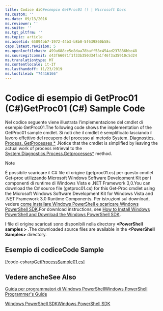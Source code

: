 ```yaml
---
title: Codice diC#esempio GetProc01 () | Microsoft Docs
ms.custom: ''
ms.date: 09/13/2016
ms.reviewer: ''
ms.suite: ''
ms.tgt_pltfrm: ''
ms.topic: article
ms.assetid: 65094bb7-1972-44b3-b8b0-5f639860b58c
caps.latest.revision: 5
ms.openlocfilehash: 499a688ce5e8daa78baff58c454ad237836bbe48
ms.sourcegitcommit: d43f66071f1f33b350d34fa1f46f3a35910c5d24
ms.translationtype: MT
ms.contentlocale: it-IT
ms.lasthandoff: 11/23/2019
ms.locfileid: "74416166"
---
```

# <a name="getproc01-c-sample-code"></a><span data-ttu-id="7fc59-102">Codice di esempio di GetProc01 (C#)</span><span class="sxs-lookup"><span data-stu-id="7fc59-102">GetProc01 (C#) Sample Code</span></span>

<span data-ttu-id="7fc59-103">Nel codice seguente viene illustrata l'implementazione del cmdlet di esempio GetProc01.</span><span class="sxs-lookup"><span data-stu-id="7fc59-103">The following code shows the implementation of the GetProc01 sample cmdlet.</span></span> <span data-ttu-id="7fc59-104">Si noti che il cmdlet è semplificato lasciando il lavoro effettivo del recupero del processo al metodo [System. Diagnostics. Process. GetProcesses \*](/dotnet/api/System.Diagnostics.Process.GetProcesses) .</span><span class="sxs-lookup"><span data-stu-id="7fc59-104">Notice that the cmdlet is simplified by leaving the actual work of process retrieval to the [System.Diagnostics.Process.Getprocesses\*](/dotnet/api/System.Diagnostics.Process.GetProcesses) method.</span></span>

> [!NOTE]
> <span data-ttu-id="7fc59-105">È possibile scaricare il C# file di origine (getproc01.cs) per questo cmdlet Get-proc utilizzando Microsoft Windows Software Development Kit per i componenti di runtime di Windows Vista e .NET Framework 3,0.</span><span class="sxs-lookup"><span data-stu-id="7fc59-105">You can download the C# source file (getproc01.cs) for this Get-Proc cmdlet using the Microsoft Windows Software Development Kit for Windows Vista and .NET Framework 3.0 Runtime Components.</span></span> <span data-ttu-id="7fc59-106">Per istruzioni sul download, vedere [come installare Windows PowerShell e scaricare Windows PowerShell SDK](/powershell/scripting/developer/installing-the-windows-powershell-sdk).</span><span class="sxs-lookup"><span data-stu-id="7fc59-106">For download instructions, see [How to Install Windows PowerShell and Download the Windows PowerShell SDK](/powershell/scripting/developer/installing-the-windows-powershell-sdk).</span></span>
>
> <span data-ttu-id="7fc59-107">I file di origine scaricati sono disponibili nella directory **\<PowerShell samples >** .</span><span class="sxs-lookup"><span data-stu-id="7fc59-107">The downloaded source files are available in the **\<PowerShell Samples>** directory.</span></span>

## <a name="code-sample"></a><span data-ttu-id="7fc59-108">Esempio di codice</span><span class="sxs-lookup"><span data-stu-id="7fc59-108">Code Sample</span></span>

[!code-csharp[GetProcessSample01.cs](../../../../powershell-sdk-samples/SDK-2.0/csharp/GetProcessSample01/GetProcessSample01.cs#L11-L126 "GetProcessSample01.cs")]

## <a name="see-also"></a><span data-ttu-id="7fc59-109">Vedere anche</span><span class="sxs-lookup"><span data-stu-id="7fc59-109">See Also</span></span>

[<span data-ttu-id="7fc59-110">Guida per programmatori di Windows PowerShell</span><span class="sxs-lookup"><span data-stu-id="7fc59-110">Windows PowerShell Programmer's Guide</span></span>](./windows-powershell-programmer-s-guide.md)

[<span data-ttu-id="7fc59-111">Windows PowerShell SDK</span><span class="sxs-lookup"><span data-stu-id="7fc59-111">Windows PowerShell SDK</span></span>](../windows-powershell-reference.md)

